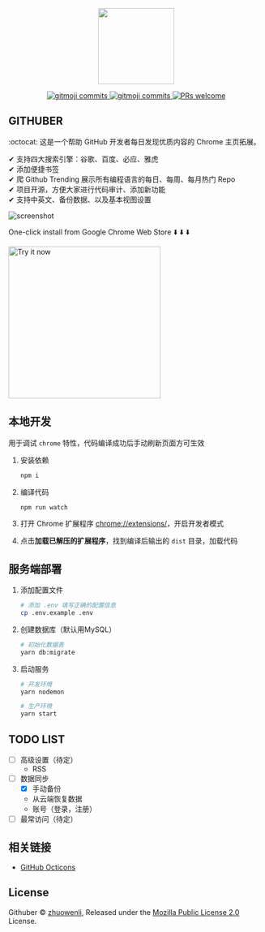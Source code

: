 <p align="center">
    <img src="./assets/logo.png" width="150" />
</p>
<p align="center">
    <a href="https://github.com/zhuowenli/githuber/blob/master/LICENSE">
        <img src="https://img.shields.io/badge/License-MPL--2.0-fe7d37.svg?style=flat-square" alt="gitmoji commits">
    </a>
    <a href="https://gitmoji.carloscuesta.me" target="_blank">
        <img src="https://img.shields.io/badge/Gitmoji%20Commits-%20😜-FFDD67.svg?style=flat-square" alt="gitmoji commits">
    </a>
    <a href="https://github.com/zhuowenli/githuber/pulls">
        <img src="https://img.shields.io/badge/PRs-welcome-brightgreen.svg?style=flat-square" alt="PRs welcome">
    </a>
</p>

## GITHUBER

:octocat: 这是一个帮助 GitHub 开发者每日发现优质内容的 Chrome 主页拓展。

✔ 支持四大搜索引擎：谷歌、百度、必应、雅虎<br>
✔ 添加便捷书签<br>
✔ 爬 Github Trending 展示所有编程语言的每日、每周、每月热门 Repo<br>
✔ 项目开源，方便大家进行代码审计、添加新功能<br>
✔ 支持中英文、备份数据、以及基本视图设置

![screenshot](./assets/0.png)

One-click install from Google Chrome Web Store ⬇️ ⬇️ ⬇️

<a target="_blank" href="https://chrome.google.com/webstore/detail/githuber/janmcneaglgklfljjcpihkkomeghljnf"><img alt="Try it now"  width="300" src="https://raw.github.com/GoogleChrome/chrome-app-samples/master/tryitnowbutton.png" title="Click here to install this sample from the Chrome Web Store"></img></a>

## 本地开发

用于调试 `chrome` 特性，代码编译成功后手动刷新页面方可生效

1. 安装依赖

    ```bash
    npm i
    ```

2. 编译代码

    ```bash
    npm run watch
    ```

3. 打开 Chrome 扩展程序 [chrome://extensions/](chrome://extensions/)，开启开发者模式
4. 点击**加载已解压的扩展程序**，找到编译后输出的 `dist` 目录，加载代码

## 服务端部署

1. 添加配置文件

    ```bash
    # 添加 .env 填写正确的配置信息
    cp .env.example .env
    ```

2. 创建数据库（默认用MySQL）

    ```bash
    # 初始化数据表
    yarn db:migrate
    ```

3. 启动服务

    ```bash
    # 开发环境
    yarn nodemon

    # 生产环境
    yarn start
    ```

## TODO LIST

- [ ] 高级设置（待定）
    - RSS
- [ ] 数据同步
    - [x] 手动备份
    - 从云端恢复数据
    - 账号（登录，注册）
- [ ] 最常访问（待定）

## 相关链接

- [GitHub Octicons](https://octicons.github.com/)

## License

Githuber © [zhuowenli](https://github.com/zhuowenli), Released under the [Mozilla Public License 2.0](./LICENSE) License.
